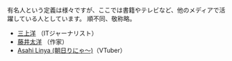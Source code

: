 有名人という定義は様々ですが、ここでは書籍やテレビなど、他のメディアで活躍している人としています。
順不同、敬称略。

* [三上洋](https://mstdn.jp/@mikamiyoh) （ITジャーナリスト）
* [藤井太洋](https://ostatus.taiyolab.com/@taiyo) （作家）
* [Asahi Linya (朝日りにゃ〜)](https://vt.social/@lina)（VTuber）


